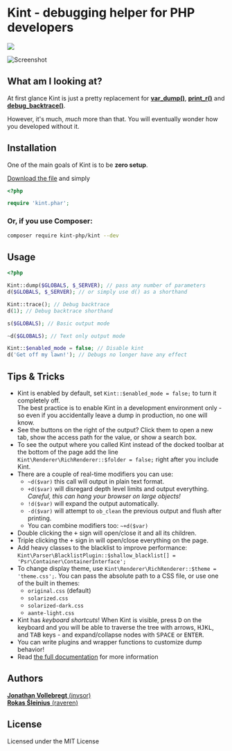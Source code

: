 # Kint - debugging helper for PHP developers

[![](https://travis-ci.org/kint-php/kint.svg?branch=master)](https://travis-ci.org/kint-php/kint)

![Screenshot](https://kint-php.github.io/kint/images/intro.png)

## What am I looking at?

At first glance Kint is just a pretty replacement for **[var_dump()](https://secure.php.net/function.var_dump)**, **[print_r()](https://secure.php.net/function.print_r)** and **[debug_backtrace()](https://secure.php.net/function.debug_backtrace)**.

However, it's much, *much* more than that. You will eventually wonder how you developed without it.

## Installation

One of the main goals of Kint is to be **zero setup**.

[Download the file](https://raw.githubusercontent.com/kint-php/kint/master/build/kint.phar) and simply
```php
<?php

require 'kint.phar';
```

### Or, if you use Composer:

```bash
composer require kint-php/kint --dev
```

## Usage

```php
<?php

Kint::dump($GLOBALS, $_SERVER); // pass any number of parameters
d($GLOBALS, $_SERVER); // or simply use d() as a shorthand

Kint::trace(); // Debug backtrace
d(1); // Debug backtrace shorthand

s($GLOBALS); // Basic output mode

~d($GLOBALS); // Text only output mode

Kint::$enabled_mode = false; // Disable kint
d('Get off my lawn!'); // Debugs no longer have any effect
```

## Tips & Tricks

* Kint is enabled by default, set `Kint::$enabled_mode = false;` to turn it completely off.  
  The best practice is to enable Kint in a development environment only - so even if you accidentally leave a dump in production, no one will know.
* See the buttons on the right of the output? Click them to open a new tab, show the access path for the value, or show a search box.
* To see the output where you called Kint instead of the docked toolbar at the bottom of the page add the line `Kint\Renderer\RichRenderer::$folder = false;` right after you include Kint.
* There are a couple of real-time modifiers you can use:
    * `~d($var)` this call will output in plain text format.
    * `+d($var)` will disregard depth level limits and output everything.  
      *Careful, this can hang your browser on large objects!*
    * `!d($var)` will expand the output automatically.
    * `-d($var)` will attempt to `ob_clean` the previous output and flush after printing.
    * You can combine modifiers too: `~+d($var)`
* Double clicking the <kbd>+</kbd> sign will open/close it and all its children.
* Triple clicking the <kbd>+</kbd> sign in will open/close everything on the page.
* Add heavy classes to the blacklist to improve performance:  
  `Kint\Parser\BlacklistPlugin::$shallow_blacklist[] = 'Psr\Container\ContainerInterface';`
* To change display theme, use `Kint\Renderer\RichRenderer::$theme = 'theme.css';`. You can pass the absolute path to a CSS file, or use one of the built in themes:
    * `original.css` (default)
    * `solarized.css`
    * `solarized-dark.css`
    * `aante-light.css`
* Kint has *keyboard shortcuts*! When Kint is visible, press <kbd>D</kbd> on the keyboard and you will be able to traverse the tree with arrows, <kbd>H</kbd><kbd>J</kbd><kbd>K</kbd><kbd>L</kbd>, and <kbd>TAB</kbd> keys - and expand/collapse nodes with <kbd>SPACE</kbd> or <kbd>ENTER</kbd>.
* You can write plugins and wrapper functions to customize dump behavior!
* Read [the full documentation](https://kint-php.github.io/kint/) for more information

## Authors

[**Jonathan Vollebregt** (jnvsor)](https://github.com/jnvsor)  
[**Rokas Šleinius** (raveren)](https://github.com/raveren)

## License

Licensed under the MIT License
